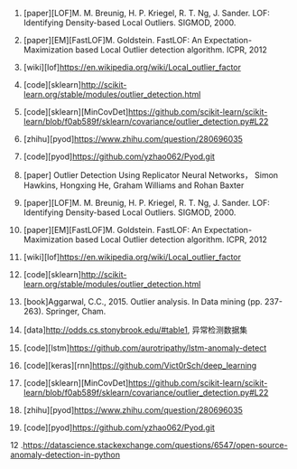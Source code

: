 [^1]: Outlier Detection Using Replicator Neural Networks， Simon Hawkins, Hongxing He, Graham Williams and Rohan Baxter

1. [paper][LOF]M. M. Breunig, H. P. Kriegel, R. T. Ng, J. Sander. LOF: Identifying Density-based Local Outliers. SIGMOD, 2000.
2. [paper][EM][FastLOF]M. Goldstein. FastLOF: An Expectation-Maximization based Local Outlier detection algorithm. ICPR, 2012
3. [wiki][lof]https://en.wikipedia.org/wiki/Local_outlier_factor
4. [code][sklearn]http://scikit-learn.org/stable/modules/outlier_detection.html
9. [code][sklearn][MinCovDet]https://github.com/scikit-learn/scikit-learn/blob/f0ab589f/sklearn/covariance/outlier_detection.py#L22
10. [zhihu][pyod]https://www.zhihu.com/question/280696035
11. [code][pyod]https://github.com/yzhao062/Pyod.git
12. [paper] Outlier Detection Using Replicator Neural
    Networks， Simon Hawkins, Hongxing He, Graham Williams and Rohan Baxter


1. [paper][LOF]M. M. Breunig, H. P. Kriegel, R. T. Ng, J. Sander. LOF: Identifying Density-based Local Outliers. SIGMOD, 2000.
2. [paper][EM][FastLOF]M. Goldstein. FastLOF: An Expectation-Maximization based Local Outlier detection algorithm. ICPR, 2012
3. [wiki][lof]https://en.wikipedia.org/wiki/Local_outlier_factor
4. [code][sklearn]http://scikit-learn.org/stable/modules/outlier_detection.html
5. [book]Aggarwal, C.C., 2015. Outlier analysis. In Data mining (pp. 237-263). Springer, Cham.
6. [data]http://odds.cs.stonybrook.edu/#table1, 异常检测数据集
7. [code][lstm]https://github.com/aurotripathy/lstm-anomaly-detect
8. [code][keras][rnn]https://github.com/Vict0rSch/deep_learning
9. [code][sklearn][MinCovDet]https://github.com/scikit-learn/scikit-learn/blob/f0ab589f/sklearn/covariance/outlier_detection.py#L22
10. [zhihu][pyod]https://www.zhihu.com/question/280696035
11. [code][pyod]https://github.com/yzhao062/Pyod.git

12 .https://datascience.stackexchange.com/questions/6547/open-source-anomaly-detection-in-python